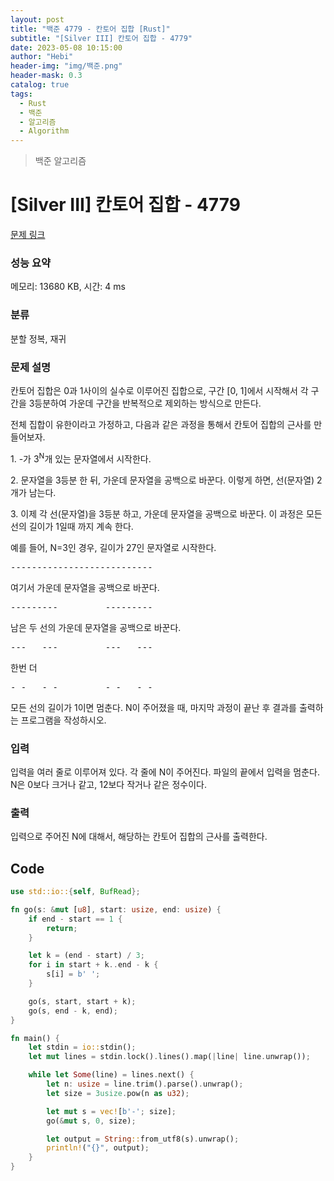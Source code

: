 ```yaml
---
layout: post
title: "백준 4779 - 칸토어 집합 [Rust]"
subtitle: "[Silver III] 칸토어 집합 - 4779"
date: 2023-05-08 10:15:00
author: "Hebi"
header-img: "img/백준.png"
header-mask: 0.3
catalog: true
tags:
  - Rust
  - 백준
  - 알고리즘
  - Algorithm
---
```


> 백준 알고리즘

# [Silver III] 칸토어 집합 - 4779

[문제 링크](https://www.acmicpc.net/problem/4779)

### 성능 요약

메모리: 13680 KB, 시간: 4 ms

### 분류

분할 정복, 재귀

### 문제 설명

<p>
	칸토어 집합은 0과 1사이의 실수로 이루어진 집합으로, 구간 [0, 1]에서 시작해서 각 구간을 3등분하여 가운데 구간을 반복적으로 제외하는 방식으로 만든다.</p>

<p>
	전체 집합이 유한이라고 가정하고, 다음과 같은 과정을 통해서 칸토어 집합의 근사를 만들어보자.</p>

<p>
	1. -가 3<sup>N</sup>개 있는 문자열에서 시작한다.</p>

<p>
	2. 문자열을 3등분 한 뒤, 가운데 문자열을 공백으로 바꾼다. 이렇게 하면, 선(문자열) 2개가 남는다.</p>

<p>
	3. 이제 각 선(문자열)을 3등분 하고, 가운데 문자열을 공백으로 바꾼다. 이 과정은 모든 선의 길이가 1일때 까지 계속 한다.</p>

<p>
	예를 들어, N=3인 경우, 길이가 27인 문자열로 시작한다.</p>

<pre>---------------------------</pre>

<p>
	여기서 가운데 문자열을 공백으로 바꾼다.</p>

<pre>---------         ---------</pre>

<p>
	남은 두 선의 가운데 문자열을 공백으로 바꾼다.</p>

<pre>---   ---         ---   ---</pre>

<p>
	한번 더</p>

<pre>- -   - -         - -   - -</pre>

<p>
	모든 선의 길이가 1이면 멈춘다. N이 주어졌을 때, 마지막 과정이 끝난 후 결과를 출력하는 프로그램을 작성하시오.</p>

### 입력

 <p>
	입력을 여러 줄로 이루어져 있다. 각 줄에 N이 주어진다. 파일의 끝에서 입력을 멈춘다. N은 0보다 크거나 같고, 12보다 작거나 같은 정수이다.</p>

### 출력

 <p>
	입력으로 주어진 N에 대해서, 해당하는 칸토어 집합의 근사를 출력한다.</p>

## Code

```rs
use std::io::{self, BufRead};

fn go(s: &mut [u8], start: usize, end: usize) {
    if end - start == 1 {
        return;
    }

    let k = (end - start) / 3;
    for i in start + k..end - k {
        s[i] = b' ';
    }

    go(s, start, start + k);
    go(s, end - k, end);
}

fn main() {
    let stdin = io::stdin();
    let mut lines = stdin.lock().lines().map(|line| line.unwrap());

    while let Some(line) = lines.next() {
        let n: usize = line.trim().parse().unwrap();
        let size = 3usize.pow(n as u32);

        let mut s = vec![b'-'; size];
        go(&mut s, 0, size);

        let output = String::from_utf8(s).unwrap();
        println!("{}", output);
    }
}
```
